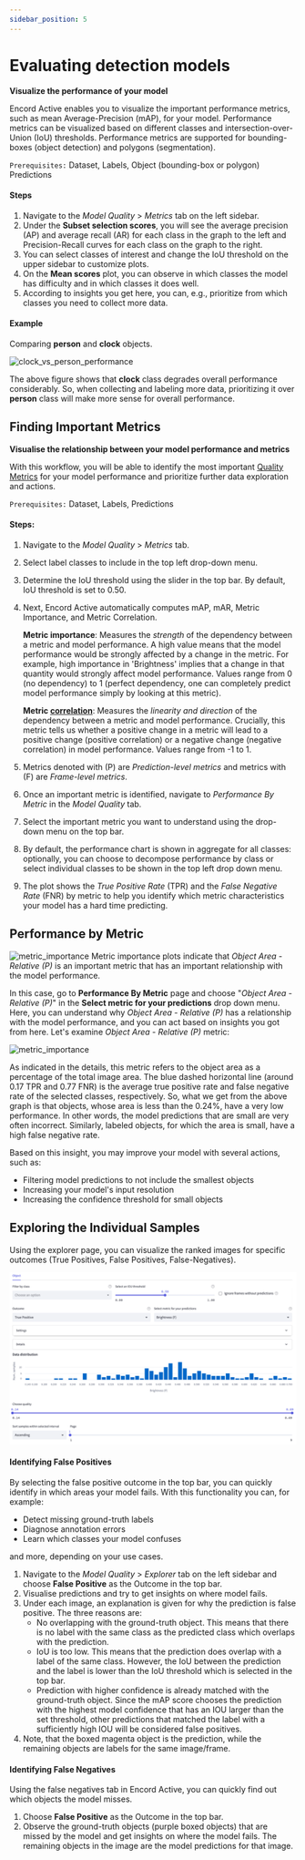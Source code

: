 ```yaml
---
sidebar_position: 5
---
```


# Evaluating detection models

**Visualize the performance of your model**

Encord Active enables you to visualize the important performance metrics, such as mean Average-Precision (mAP), for your model.
Performance metrics can be visualized based on different classes and intersection-over-Union (IoU) thresholds.
Performance metrics are supported for bounding-boxes (object detection) and polygons (segmentation).

`Prerequisites:` Dataset, Labels, Object (bounding-box or polygon) Predictions

#### Steps

1. Navigate to the _Model Quality_ > _Metrics_ tab on the left sidebar.
2. Under the **Subset selection scores**, you will see the average precision (AP) and average recall (AR) for each class in the graph to the left
   and Precision-Recall curves for each class on the graph to the right.
3. You can select classes of interest and change the IoU threshold on the upper sidebar to customize plots.
4. On the **Mean scores** plot, you can observe in which classes the model has difficulty and in which classes it does well.
5. According to insights you get here, you can, e.g., prioritize from which classes you need to collect more data.

#### Example

Comparing **person** and **clock** objects.

![clock_vs_person_performance](../images/clock_vs_person_performance.png)

The above figure shows that __clock__ class degrades overall performance considerably. So, when 
collecting and labeling more data, prioritizing it
over __person__ class will make more sense for overall performance.

## Finding Important Metrics

**Visualise the relationship between your model performance and metrics**

With this workflow, you will be able to identify the most important [Quality Metrics](/category/quality-metrics) for 
your model performance and prioritize further data exploration and actions.

`Prerequisites:` Dataset, Labels, Predictions

#### Steps:

1. Navigate to the _Model Quality_ > _Metrics_ tab.
2. Select label classes to include in the top left drop-down menu.
3. Determine the IoU threshold using the slider in the top bar. By default, IoU threshold is set to 0.50.
4. Next, Encord Active automatically computes mAP, mAR, Metric Importance, and Metric Correlation.

   **Metric importance**: Measures the _strength_ of the dependency between a metric and model
   performance. A high value means that the model performance would be strongly affected by
   a change in the metric. For example, high importance in 'Brightness' implies that a change
   in that quantity would strongly affect model performance. Values range from 0 (no dependency)
   to 1 (perfect dependency, one can completely predict model performance simply by looking
   at this metric).

   **Metric [correlation](https://en.wikipedia.org/wiki/Correlation)**: Measures the _linearity
   and direction_ of the dependency between a metric and model performance.
   Crucially, this metric tells us whether a positive change in a metric
   will lead to a positive change (positive correlation) or a negative change (negative correlation)
   in model performance. Values range from -1 to 1.

5. Metrics denoted with (P) are _Prediction-level metrics_ and metrics with (F) are _Frame-level metrics_.
6. Once an important metric is identified, navigate to _Performance By Metric_ in the _Model Quality_ tab.
7. Select the important metric you want to understand using the drop-down menu on the top bar.
8. By default, the performance chart is shown in aggregate for all classes: optionally, you can choose to decompose 
performance by class or select individual classes to be shown in the top left drop down menu.
9. The plot shows the _True Positive Rate_ (TPR) and the _False Negative Rate_ (FNR) by metric to help you identify 
which metric characteristics your model has a hard time predicting.

## Performance by Metric

![metric_importance](../images/index_importance.png)
Metric importance plots indicate that _Object Area - Relative (P)_ is an important metric that has an important relationship
with the model performance.

In this case, go to **Performance By Metric** page and choose "_Object Area - Relative (P)_" in the **Select metric for 
your predictions** drop down menu.
Here, you can understand why _Object Area - Relative (P)_ has a relationship with the model performance, and you can 
act based on insights you got from here.
Let's examine _Object Area - Relative (P)_ metric:

![metric_importance](../images/object_area_relative_performance.png)

As indicated in the details, this metric refers to the object area as a percentage of the total image area.
The blue dashed horizontal line (around 0.17 TPR and 0.77 FNR) is the average true positive rate and false negative 
rate of the selected classes, respectively.
So, what we get from the above graph is that objects, whose area is less than the 0.24%, have a very low performance.
In other words, the model predictions that are small are very often incorrect.
Similarly, labeled objects, for which the area is small, have a high false negative rate.

Based on this insight, you may improve your model with several actions, such as:

- Filtering model predictions to not include the smallest objects
- Increasing your model's input resolution
- Increasing the confidence threshold for small objects


## Exploring the Individual Samples

Using the explorer page, you can visualize the ranked images for specific outcomes (True 
Positives, False Positives, False-Negatives).

![metric_importance](../images/workflows/evaluate-detection-model/img_1.png)

#### Identifying False Positives 

By selecting the false positive outcome in the top bar, you can quickly identify in which areas your model fails. With this
functionality you can, for example:

- Detect missing ground-truth labels
- Diagnose annotation errors
- Learn which classes your model confuses

and more, depending on your use cases.

1. Navigate to the _Model Quality_ > _Explorer_ tab on the left sidebar and choose __False Positive__ as the Outcome in 
the top bar.
2. Visualise predictions and try to get insights on where model fails.
3. Under each image, an explanation is given for why the prediction is false positive. The three reasons are:
   - No overlapping with the ground-truth object. This means that there is no label with the same class as the predicted
     class which overlaps with the prediction.
   - IoU is too low. This means that the prediction does overlap with a label of the same class. However, the IoU
     between the prediction and the label is lower than the IoU threshold which is selected in the top bar.
   - Prediction with higher confidence is already matched with the ground-truth object.
     Since the mAP score chooses the prediction with the highest model confidence that has an IOU larger than the set 
   threshold, other predictions that matched the label with a sufficiently high IOU will be considered false positives.
4. Note, that the boxed magenta object is the prediction, while the remaining objects are labels for the same
   image/frame.


#### Identifying False Negatives

Using the false negatives tab in Encord Active, you can quickly find out which objects the model misses.

1. Choose __False Positive__ as the Outcome in the top bar.
2. Observe the ground-truth objects (purple boxed objects) that are missed by the model and get insights on where the 
model fails. The remaining objects in the image are the model predictions for that image.
